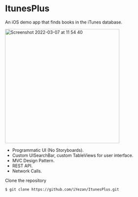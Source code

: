 # ItunesPlus
An iOS demo app that finds books in the iTunes database.

<img width="373" alt="Screenshot 2022-03-07 at 11 54 40" src="https://user-images.githubusercontent.com/29463442/157029865-9b588ca4-636e-412a-996e-58d678892511.png">


* Programmatic UI (No Storyboards).
* Custom UISearchBar, custom TableViews for user interface.
* MVC Design Pattern.
* REST API.
* Network Calls.

Clone the repository


```$ git clone https://github.com/iYezan/ItunesPlus.git```
